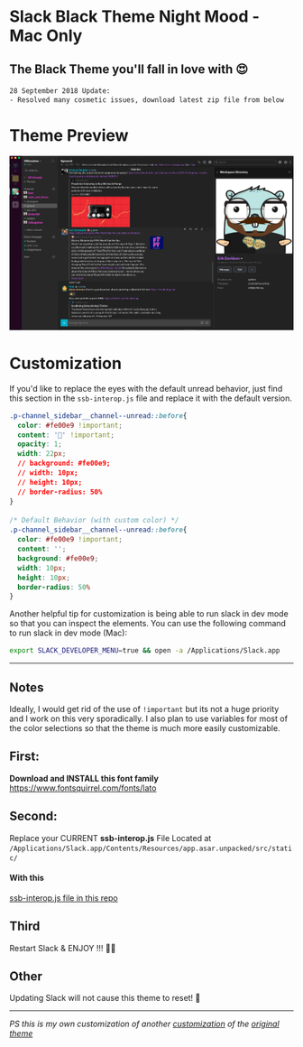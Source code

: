 # Slack Black Theme Night Mood - Mac Only
## The Black Theme you'll fall in love with 😍
```
28 September 2018 Update:
- Resolved many cosmetic issues, download latest zip file from below
```
# Theme Preview
<img alt="screen-shot preview" src="preview.png">

# Customization

If you'd like to replace the eyes with the default unread behavior, just find this section in the `ssb-interop.js` file and replace it with the default version.

```css
.p-channel_sidebar__channel--unread::before{
  color: #fe00e9 !important;
  content: '👀' !important;
  opacity: 1;
  width: 22px;
  // background: #fe00e9;
  // width: 10px;
  // height: 10px;
  // border-radius: 50%
}

/* Default Behavior (with custom color) */
.p-channel_sidebar__channel--unread::before{
  color: #fe00e9 !important;
  content: '';
  background: #fe00e9;
  width: 10px;
  height: 10px;
  border-radius: 50%
}
```

Another helpful tip for customization is being able to run slack in dev mode so that you can inspect the elements. You can use the following command to run slack in dev mode (Mac):

```sh
export SLACK_DEVELOPER_MENU=true && open -a /Applications/Slack.app
```

<hr>

## Notes

Ideally, I would get rid of the use of `!important` but its not a huge priority and I work on this very sporadically.  I also plan to use variables for most of the color selections so that the theme is much more easily customizable.



## First:

**Download and INSTALL this font family**
https://www.fontsquirrel.com/fonts/lato


## Second:

Replace your CURRENT **ssb-interop.js** File
Located at `/Applications/Slack.app/Contents/Resources/app.asar.unpacked/src/static/`

#### With this

[ssb-interop.js file in this repo](https://github.com/RPuffer/slack-dark-theme/blob/master/ssb-interop.js)

## Third

Restart Slack & ENJOY !!! 🙌🏻

## Other

Updating Slack will not cause this theme to reset! 🦁



---

_PS this is my own customization of another [customization](https://github.com/caiceA/slack-black-theme) of the [original theme](https://github.com/widget-/slack-black-theme)_
